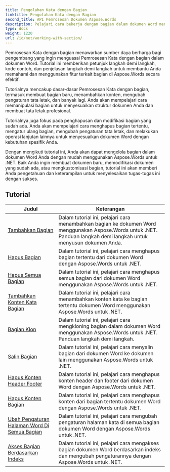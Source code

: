 ```yaml
---
title: Pengolahan Kata dengan Bagian
linktitle: Pengolahan Kata dengan Bagian
second_title: API Pemrosesan Dokumen Aspose.Words
description: Pelajari cara bekerja dengan bagian dalam dokumen Word menggunakan Aspose.Words untuk .NET. Tutorial langkah demi langkah dengan kode contoh untuk membuat, mengedit, dan memformat bagian secara efisien.
type: docs
weight: 1220
url: /id/net/working-with-section/
---
```

Pemrosesan Kata dengan bagian menawarkan sumber daya berharga bagi pengembang yang ingin menguasai Pemrosesan Kata dengan bagian dalam dokumen Word. Tutorial ini memberikan petunjuk langkah demi langkah, kode contoh, dan penjelasan langkah demi langkah untuk membantu Anda memahami dan menggunakan fitur terkait bagian di Aspose.Words secara efektif.

Tutorialnya mencakup dasar-dasar Pemrosesan Kata dengan bagian, termasuk membuat bagian baru, menambahkan konten, mengubah pengaturan tata letak, dan banyak lagi. Anda akan mempelajari cara memanipulasi bagian untuk menyesuaikan struktur dokumen Anda dan membuat tata letak profesional.

Tutorialnya juga fokus pada penghapusan dan modifikasi bagian yang sudah ada. Anda akan mempelajari cara menghapus bagian tertentu, mengatur ulang bagian, mengubah pengaturan tata letak, dan melakukan operasi lanjutan lainnya untuk menyesuaikan dokumen Word dengan kebutuhan spesifik Anda.

Dengan mengikuti tutorial ini, Anda akan dapat mengelola bagian dalam dokumen Word Anda dengan mudah menggunakan Aspose.Words untuk .NET. Baik Anda ingin membuat dokumen baru, memodifikasi dokumen yang sudah ada, atau mengkustomisasi bagian, tutorial ini akan memberi Anda pengetahuan dan keterampilan untuk menyelesaikan tugas-tugas ini dengan sukses.

 ## Tutorial
| Judul | Keterangan |
| --- | --- |
| [Tambahkan Bagian](./add-section/) | Dalam tutorial ini, pelajari cara menambahkan bagian ke dokumen Word menggunakan Aspose.Words untuk .NET. Panduan langkah demi langkah untuk menyusun dokumen Anda. |
| [Hapus Bagian](./delete-section/) | Dalam tutorial ini, pelajari cara menghapus bagian tertentu dari dokumen Word dengan Aspose.Words untuk .NET. |
| [Hapus Semua Bagian](./delete-all-sections/) | Dalam tutorial ini, pelajari cara menghapus semua bagian dari dokumen Word menggunakan Aspose.Words untuk .NET. |
| [Tambahkan Konten Kata Bagian](./append-section-content/) | Dalam tutorial ini, pelajari cara menambahkan konten kata ke bagian tertentu dokumen Word menggunakan Aspose.Words untuk .NET.  |
| [Bagian Klon](./clone-section/) | Dalam tutorial ini, pelajari cara mengkloning bagian dalam dokumen Word menggunakan Aspose.Words untuk .NET. Panduan langkah demi langkah. |
| [Salin Bagian](./copy-section/) | Dalam tutorial ini, pelajari cara menyalin bagian dari dokumen Word ke dokumen lain menggunakan Aspose.Words untuk .NET. |
| [Hapus Konten Header Footer](./delete-header-footer-content/) | Dalam tutorial ini, pelajari cara menghapus konten header dan footer dari dokumen Word dengan Aspose.Words untuk .NET.  |
| [Hapus Konten Bagian](./delete-section-content/) | Dalam tutorial ini, pelajari cara menghapus konten dari bagian tertentu dokumen Word dengan Aspose.Words untuk .NET. |
| [Ubah Pengaturan Halaman Word Di Semua Bagian](./modify-page-setup-in-all-sections/) | Dalam tutorial ini, pelajari cara mengubah pengaturan halaman kata di semua bagian dokumen Word dengan Aspose.Words untuk .NET. |
| [Akses Bagian Berdasarkan Indeks](./sections-access-by-index/) | Dalam tutorial ini, pelajari cara mengakses bagian dokumen Word berdasarkan indeks dan mengubah pengaturannya dengan Aspose.Words untuk .NET. |